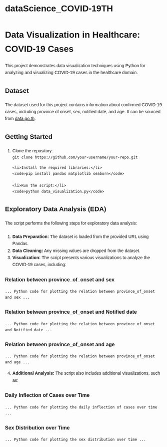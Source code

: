 # dataScience_COVID-19TH

<!DOCTYPE html>
<html>
<head>
  <title>Data Visualization in Healthcare: COVID-19 Cases</title>
  <style>
    body {
      font-family: Arial, sans-serif;
      line-height: 1.6;
      margin: 30px;
    }
    
    h1, h2, h3 {
      color: #333;
    }
    
    p {
      margin-bottom: 20px;
    }
  </style>
</head>
<body>
  <h1>Data Visualization in Healthcare: COVID-19 Cases</h1>
  
  <p>This project demonstrates data visualization techniques using Python for analyzing and visualizing COVID-19 cases in the healthcare domain.</p>
  
  <h2>Dataset</h2>
  
  <p>The dataset used for this project contains information about confirmed COVID-19 cases, including province of onset, sex, notified date, and age. It can be sourced from <a href="https://data.go.th/dataset/8a956917-436d-4afd-a2d4-59e4dd8e906e/resource/4688036a-cd89-45f7-a0c3-a34dbe35a50c/download/confirmed-cases-since-120465.xlsx">data.go.th</a>.</p>
  
  <h2>Getting Started</h2>
  
  <ol>
    <li>Clone the repository:</li>
    <code>git clone https://github.com/your-username/your-repo.git</code>
    
    <li>Install the required libraries:</li>
    <code>pip install pandas matplotlib seaborn</code>
    
    <li>Run the script:</li>
    <code>python data_visualization.py</code>
  </ol>
  
  <h2>Exploratory Data Analysis (EDA)</h2>
  
  <p>The script performs the following steps for exploratory data analysis:</p>
  
  <ol>
    <li><strong>Data Preparation:</strong> The dataset is loaded from the provided URL using Pandas.</li>
    <li><strong>Data Cleaning:</strong> Any missing values are dropped from the dataset.</li>
    <li><strong>Visualization:</strong> The script presents various visualizations to analyze the COVID-19 cases, including:</li>
  </ol>
  
  <h3>Relation between province_of_onset and sex</h3>
  <pre><code>... Python code for plotting the relation between province_of_onset and sex ...</code></pre>
  
  <h3>Relation between province_of_onset and Notified date</h3>
  <pre><code>... Python code for plotting the relation between province_of_onset and Notified date ...</code></pre>
  
  <h3>Relation between province_of_onset and age</h3>
  <pre><code>... Python code for plotting the relation between province_of_onset and age ...</code></pre>
  
  <ol start="4">
    <li><strong>Additional Analysis:</strong> The script also includes additional visualizations, such as:</li>
  </ol>
  
  <h3>Daily Inflection of Cases over Time</h3>
  <pre><code>... Python code for plotting the daily inflection of cases over time ...</code></pre>
  
  <h3>Sex Distribution over Time</h3>
  <pre><code>... Python code for plotting the sex distribution over time ...</code></pre

